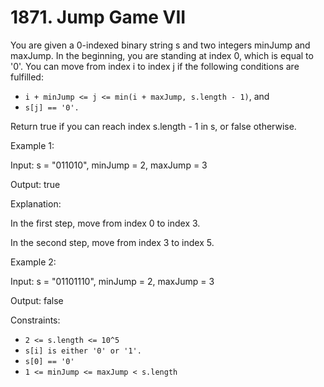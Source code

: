 # 1871. Jump Game VII

You are given a 0-indexed binary string s and two integers minJump and maxJump. In the beginning, you are standing at
index 0, which is equal to '0'. You can move from index i to index j if the following conditions are fulfilled:

- `i + minJump <= j <= min(i + maxJump, s.length - 1)`, and
- `s[j] == '0'.`

Return true if you can reach index s.length - 1 in s, or false otherwise.

Example 1:

Input: s = "011010", minJump = 2, maxJump = 3

Output: true

Explanation:

In the first step, move from index 0 to index 3.

In the second step, move from index 3 to index 5.

Example 2:

Input: s = "01101110", minJump = 2, maxJump = 3

Output: false

Constraints:

- `2 <= s.length <= 10^5`
- `s[i] is either '0' or '1'.`
- `s[0] == '0'`
- `1 <= minJump <= maxJump < s.length`









